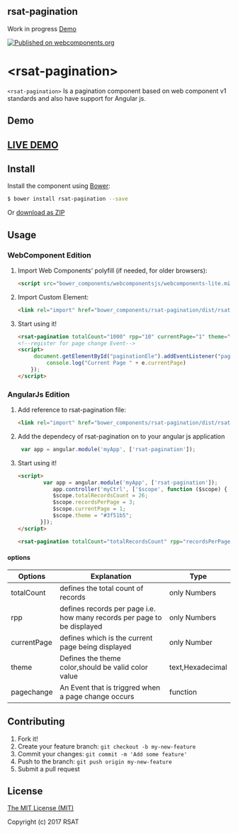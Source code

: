 ## rsat-pagination
Work in progress
[Demo](https://rohithsathya.github.io/rsat-pagination/)

[![Published on webcomponents.org](https://img.shields.io/badge/webcomponents.org-published-blue.svg)](https://www.webcomponents.org/element/rohithsathya/rsat-pagination)

# &lt;rsat-pagination&gt;

`<rsat-pagination>` Is a pagination component based on web component v1 standards and also have support for Angular js.

## Demo

## [LIVE DEMO](https://rohithsathya.github.io/rsat-popup/example.html)

## Install

Install the component using [Bower](http://bower.io/):

```sh
$ bower install rsat-pagination --save
```

Or [download as ZIP](https://github.com/rohithsathya/rsat-pagination/archive/master.zip)

## Usage
### WebComponent Edition

1. Import Web Components' polyfill (if needed, for older browsers):

    ```html
    <script src="bower_components/webcomponentsjs/webcomponents-lite.min.js"></script>
    ```

2. Import Custom Element:

    ```html
    <link rel="import" href="bower_components/rsat-pagination/dist/rsat-pagination.html" />
    ```

3. Start using it!

	```html
	<rsat-pagination totalCount="1000" rpp="10" currentPage="1" theme="#3f51b5" id="paginationEle"></rsat-pagination>
    <!--register for page change Event-->
    <script>
         document.getElementById("paginationEle").addEventListener("pageChange", function (e) {
             console.log("Current Page " + e.currentPage)
        });
    </script>

	```
### AngularJs Edition

1. Add reference to rsat-pagination file:

    ```html
    <link rel="import" href="bower_components/rsat-pagination/dist/rsat-pagination-aj.js" />
    ```

2. Add the dependecy of rsat-pagination on to your angular js application

	```js
	 var app = angular.module('myApp', ['rsat-pagination']);
	```
3. Start using it!
     ```html
     <script>
             var app = angular.module('myApp', ['rsat-pagination']);
                app.controller('myCtrl', ['$scope', function ($scope) {
                $scope.totalRecordsCount = 26;
                $scope.recordsPerPage = 3;
                $scope.currentPage = 1;
                $scope.theme = "#3f51b5";
            }]);
     </script>

    <rsat-pagination totalCount="totalRecordsCount" rpp="recordsPerPage" currentPage="currentPage" theme="theme" pagechange="pagechanged(pageNumber)"></rsat-pagination>
    ```
#### options
| Options       | Explanation  | Type   |
| ------------- | ------------- |------------- |
| totalCount    |defines the total count of records |only Numbers|
| rpp           |defines records per page i.e. how many records per page to be displayed  | only Numbers|
| currentPage   |defines which is the current page being displayed | only Number|
| theme         |Defines the theme color,should be valid color value|text,Hexadecimal  |
| pagechange    |An Event that is triggred when a page change occurs|function |


## Contributing

1. Fork it!
2. Create your feature branch: `git checkout -b my-new-feature`
3. Commit your changes: `git commit -m 'Add some feature'`
4. Push to the branch: `git push origin my-new-feature`
5. Submit a pull request

## License

[The MIT License (MIT)](https://opensource.org/licenses/MIT)

Copyright (c) 2017 RSAT



